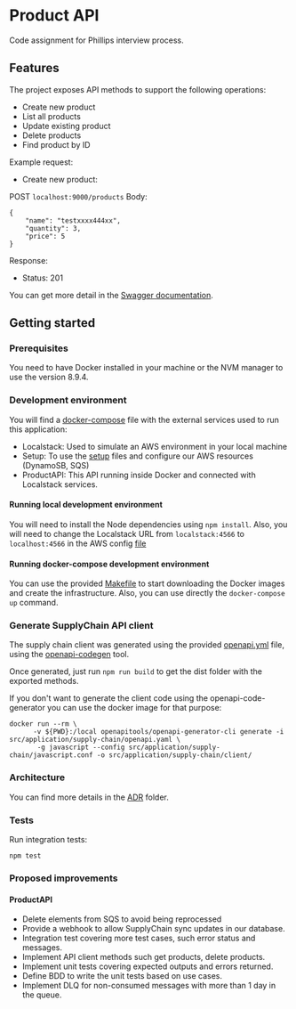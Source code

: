 # Product API
Code assignment for Phillips interview process.

## Features
The project exposes API methods to support the following operations:

- Create new product
- List all products
- Update existing product
- Delete products
- Find product by ID

Example request:
- Create new product:

POST `localhost:9000/products`
Body: 
```
{
    "name": "testxxxx444xx",
    "quantity": 3,
    "price": 5
}
```

Response:
- Status: 201

You can get more detail in the [Swagger documentation](http://localhost:9000/docs/).

## Getting started

### Prerequisites
You need to have Docker installed in your machine or the NVM manager to use the version 8.9.4.

### Development environment
You will find a [docker-compose](docker-compose.yml) file with the external services used to run this application:
- Localstack: Used to simulate an AWS environment in your local machine
- Setup: To use the [setup](setup) files and configure our AWS resources (DynamoSB, SQS)
- ProductAPI: This API running inside Docker and connected with Localstack services.

#### Running local development environment
You will need to install the Node dependencies using `npm install`. Also, you will need to change the 
Localstack URL from `localstack:4566` to `localhost:4566` in the AWS config [file](src/application/aws/config.js.) 

#### Running docker-compose development environment
You can use the provided [Makefile](Makefile) to start downloading the Docker images and create the infrastructure. Also,
you can use directly the `docker-compose up` command.

### Generate SupplyChain API client
The supply chain client was generated using the provided [openapi.yml](src/application/supply-chain/openapi.yml) file,
using the [openapi-codegen](https://github.com/OpenAPITools/openapi-generator) tool.

Once generated, just run `npm run build` to get the dist folder with the exported methods.

If you don't want to generate the client code using the openapi-code-generator you can use the 
docker image for that purpose:

```
docker run --rm \
      -v ${PWD}:/local openapitools/openapi-generator-cli generate -i src/application/supply-chain/openapi.yaml \
       -g javascript --config src/application/supply-chain/javascript.conf -o src/application/supply-chain/client/
```

### Architecture
You can find more details in the [ADR](doc) folder.

### Tests

Run integration tests:

```
npm test
```

### Proposed improvements

#### ProductAPI
- Delete elements from SQS to avoid being reprocessed
- Provide a webhook to allow SupplyChain sync updates in our database.
- Integration test covering more test cases, such error status and messages.
- Implement API client methods such get products, delete products.
- Implement unit tests covering expected outputs and errors returned.
- Define BDD to write the unit tests based on use cases.
- Implement DLQ for non-consumed messages with more than 1 day in the queue.


